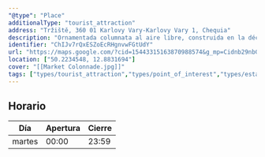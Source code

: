 ```yaml
---
"@type": "Place"
additionalType: "tourist_attraction"
address: "Tržiště, 360 01 Karlovy Vary-Karlovy Vary 1, Chequia"
description: "Ornamentada columnata al aire libre, construida en la década de 1880, con 3 fuentes de agua mineral potable."
identifier: "ChIJv7rQxESZoEcRHgnvwFGtUdY"
url: "https://maps.google.com/?cid=15443315163870988574&g_mp=Cidnb29nbGUubWFwcy5wbGFjZXMudjEuUGxhY2VzLlNlYXJjaFRleHQQABgEIAA"
location: ["50.2234548, 12.8831694"]
cover: "[[Market Colonnade.jpg]]"
tags: ["types/tourist_attraction","types/point_of_interest","types/establishment"]
---
```


## Horario

| Día  | Apertura  | Cierre  |
|---|---|---|
| martes | 00:00 | 23:59 |